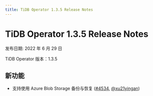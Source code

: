 ```yaml
---
title: TiDB Operator 1.3.5 Release Notes
---
```


# TiDB Operator 1.3.5 Release Notes

发布日期: 2022 年 6 月 29 日

TiDB Operator 版本：1.3.5

## 新功能

- 支持使用 Azure Blob Storage 备份与恢复 ([#4534](https://github.com/pingcap/tidb-operator/pull/4534), [@xu21yingan](https://github.com/xu21yingan))
